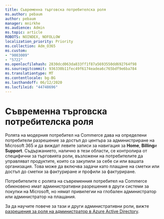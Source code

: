 ```yaml
---
title: Съвременна търговска потребителска роля
ms.author: pebaum
author: pebaum
manager: mnirkhe
ms.audience: Admin
ms.topic: article
ROBOTS: NOINDEX, NOFOLLOW
localization_priority: Priority
ms.collection: Adm_O365
ms.custom:
- "9003009"
- "5722"
ms.openlocfilehash: 2830dcd063da833ff1f87a5693550dd692764f98
ms.sourcegitcommit: 936330b11fec49f6174eadea6c765bdf9e6ba784
ms.translationtype: MT
ms.contentlocale: bg-BG
ms.lasthandoff: 06/12/2020
ms.locfileid: "44748696"
---
```

# <a name="modern-commerce-user-role"></a>Съвременна търговска потребителска роля

Ролята на модерния потребител на Commerce дава на определени потребители разрешение за достъп до центъра за администриране на Microsoft 365 и да виждат левите записи за навигация за **Home**, **Billing**и **Support**. Съдържанието, налично в тези области, се контролира от специфични за търговията роли, възложени на потребителите да управляват продуктите, които са закупили за себе си или вашата организация. Това може да включва задачи като плащане на сметки или достъп до сметки за фактуриране и профили за фактуриране.

Потребителите с ролята на съвременния потребител на Commerce обикновено имат административни разрешения в други системи за покупки на Microsoft, но нямат привилегии на глобален администратор или администратор на плащания.

За да научите повече за тази и други административни роли, вижте [разрешения за роля на администратор в Azure Active Directory](https://docs.microsoft.com/azure/active-directory/users-groups-roles/directory-assign-admin-roles#modern-commerce-administrator).